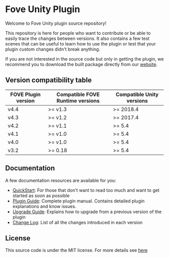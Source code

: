 # Fove Unity Plugin

Welcome to Fove Unity plugin source repository!

This repository is here for people who want to contribute or be able to easily trace the changes between versions. It also contains a few test scenes that can be useful to learn how to use the plugin or test that your plugin custom changes didn't break anything.

If you are not interested in the source code but only in getting the plugin, we recommend you to download the built package directly from our [website](https://fove-inc.com/downloads/).

## Version compatibility table

| FOVE Plugin version | Compatible FOVE Runtime versions | Compatible Unity versions | 
|------|---------|----------|
| v4.4 | >= v1.3 | >= 2018.4
| v4.3 | >= v1.2 | >= 2017.4	
| v4.2 | >= v1.1 | >= 5.4	
| v4.1 | >= v1.0 | >= 5.4	
| v4.0 | >= v1.0 | >= 5.4	
| v3.2 | >= 0.18 | >= 5.4	

## Documentation

A few documentation resources are available for you:
- [QuickStart](QuickStart.md): For those that don't want to read too much and want to get started as soon as possible
- [Plugin Guide](PluginGuide.md): Complete plugin manual. Contains detailed plugin explanations and know issues.
- [Upgrade Guide](UpgradeGuide.md): Explains how to upgrade from a previous version of the plugin
- [Change Log](Changelog.md): List of all the changes introduced in each version

## License

This source code is under the MIT license. For more details see [here](LICENSE.txt)
